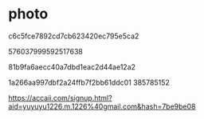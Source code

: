 # photo
c6c5fce7892cd7cb623420ec795e5ca2

576037999592517638

81b9fa6aecc40a7dbd1eac2d44ae12a2

1a266aa997dbf2a24ffb7f2bb61ddc01  385785152

https://accaii.com/signup.html?aid=yuyuyu1226.m.1226%40gmail.com&hash=7be9be08